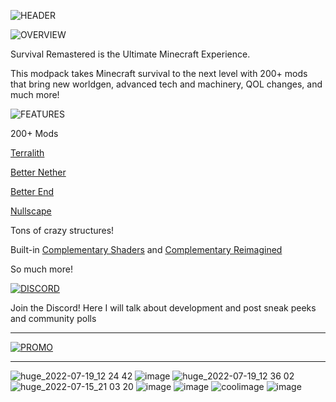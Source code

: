 
![HEADER](https://www.bisecthosting.com/images/CF/Survival_Remastered/BH_NU_HEADER.png)


![OVERVIEW](https://www.bisecthosting.com/images/CF/Survival_Remastered/BH_NU_ABOUT.png)

Survival Remastered is the Ultimate Minecraft Experience.

This modpack takes Minecraft survival to the next level with 200+ mods that bring new worldgen, advanced tech and machinery, QOL changes, and much more!


![FEATURES](https://www.bisecthosting.com/images/CF/Survival_Remastered/BH_NU_FEATURES.png)

200+ Mods

[Terralith](https://www.curseforge.com/minecraft/mc-mods/terralith)

[Better Nether](https://www.curseforge.com/minecraft/mc-mods/betternether)

[Better End](https://www.curseforge.com/minecraft/mc-mods/betterend)

[Nullscape](https://www.curseforge.com/minecraft/mc-mods/nullscape)

Tons of crazy structures!

Built-in [Complementary Shaders](https://www.curseforge.com/minecraft/customization/complementary-shaders) and [Complementary Reimagined](https://www.curseforge.com/minecraft/customization/complementary-reimagined)

So much more!

[![DISCORD](https://www.bisecthosting.com/images/CF/Survival_Remastered/BH_NU_DISCORD.png)](https://discord.gg/C7bZ5kGGBA)

Join the Discord! Here I will talk about development and post sneak peeks and community polls

---

[![PROMO](https://www.bisecthosting.com/images/CF/Survival_Remastered/BH_NU_PROMO.png)](https://bisecthosting.com/treetrain1 "BisectHosting")

---

![huge_2022-07-19_12 24 42](https://user-images.githubusercontent.com/39657565/179812928-73d5db66-97d0-42fe-98a5-d1230cb9b6e1.png)
![image](https://user-images.githubusercontent.com/39657565/179814725-47cc4241-bbe7-438a-ab3a-e34226196eab.png)
![huge_2022-07-19_12 36 02](https://user-images.githubusercontent.com/39657565/179814097-b69cc00f-c2f3-4bfe-8f3d-bd596e4ed975.png)
![huge_2022-07-15_21 03 20](https://user-images.githubusercontent.com/39657565/179814531-dfd6bdcd-cf2b-44c4-bc40-af1473566806.png)
![image](https://user-images.githubusercontent.com/39657565/179814651-8ec84da1-0461-49e2-8734-b0e8564c6de0.png)
![image](https://user-images.githubusercontent.com/39657565/179814857-c52bc167-1467-4bc2-90c1-7e510561f769.png)
![coolimage](https://user-images.githubusercontent.com/39657565/179817539-9ed79aaf-28e9-44ff-ae63-17e3e40aef4e.png)
![image](https://user-images.githubusercontent.com/39657565/179814927-fbe30cf8-cb44-461f-bcd6-63fd3f299735.png)

